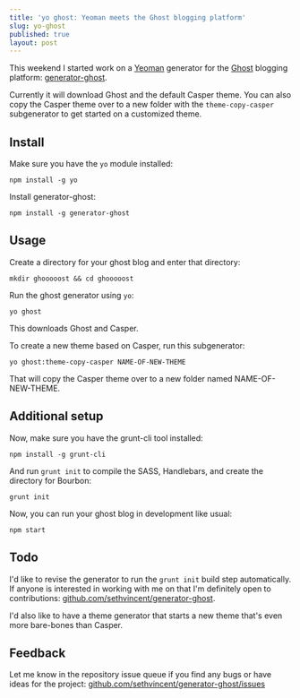 ```yaml
---
title: 'yo ghost: Yeoman meets the Ghost blogging platform'
slug: yo-ghost
published: true
layout: post
---
```


This weekend I started work on a [Yeoman](http://yeoman.io/) generator for the [Ghost](https://ghost.org/) blogging platform: [generator-ghost](https://github.com/sethvincent/generator-ghost).

Currently it will download Ghost and the default Casper theme. You can also copy the Casper theme over to a new folder with the `theme-copy-casper` subgenerator to get started on a customized theme.

## Install

Make sure you have the `yo` module installed:

```
npm install -g yo
```

Install generator-ghost:

```
npm install -g generator-ghost
```

## Usage

Create a directory for your ghost blog and enter that directory:

```
mkdir ghooooost && cd ghooooost
```

Run the ghost generator using `yo`:

```
yo ghost
```

This downloads Ghost and Casper.

To create a new theme based on Casper, run this subgenerator:

```
yo ghost:theme-copy-casper NAME-OF-NEW-THEME
```

That will copy the Casper theme over to a new folder named NAME-OF-NEW-THEME.

## Additional setup

Now, make sure you have the grunt-cli tool installed:

```
npm install -g grunt-cli
```

And run `grunt init` to compile the SASS, Handlebars, and create the directory for Bourbon:

```
grunt init
```

Now, you can run your ghost blog in development like usual:

```
npm start
```

## Todo
I'd like to revise the generator to run the `grunt init` build step automatically. If anyone is interested in working with me on that I'm definitely open to contributions: [github.com/sethvincent/generator-ghost](https://github.com/sethvincent/generator-ghost).

I'd also like to have a theme generator that starts a new theme that's even more bare-bones than Casper.

## Feedback
Let me know in the repository issue queue if you find any bugs or have ideas for the project: [github.com/sethvincent/generator-ghost/issues](https://github.com/sethvincent/generator-ghost/issues)

